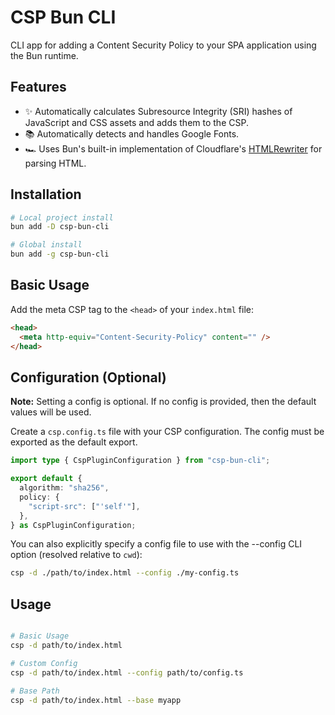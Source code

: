 # CSP Bun CLI

CLI app for adding a Content Security Policy to your SPA application using the Bun runtime.

## Features

- ✨ Automatically calculates Subresource Integrity (SRI) hashes of JavaScript and CSS assets and adds them to the CSP.
- 📚 Automatically detects and handles Google Fonts.
- 🏎 Uses Bun's built-in implementation of Cloudflare's [HTMLRewriter](https://developers.cloudflare.com/workers/runtime-apis/html-rewriter/) for parsing HTML.

## Installation

```bash
# Local project install
bun add -D csp-bun-cli

# Global install
bun add -g csp-bun-cli
```

## Basic Usage

Add the meta CSP tag to the `<head>` of your `index.html` file:

```html
<head>
  <meta http-equiv="Content-Security-Policy" content="" />
</head>
```

## Configuration (Optional)

**Note:** Setting a config is optional. If no config is provided, then the default values will be used.

Create a `csp.config.ts` file with your CSP configuration. The config must be exported as the default export.

```ts
import type { CspPluginConfiguration } from "csp-bun-cli";

export default {
  algorithm: "sha256",
  policy: {
    "script-src": ["'self'"],
  },
} as CspPluginConfiguration;
```

You can also explicitly specify a config file to use with the --config CLI option (resolved relative to `cwd`):

```bash
csp -d ./path/to/index.html --config ./my-config.ts
```

## Usage

```bash

# Basic Usage
csp -d path/to/index.html

# Custom Config
csp -d path/to/index.html --config path/to/config.ts

# Base Path
csp -d path/to/index.html --base myapp
```
